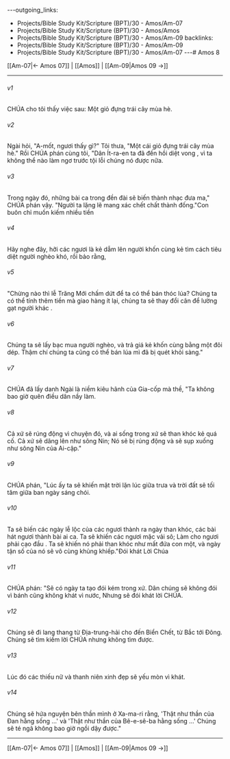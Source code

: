 ---outgoing_links:
  - Projects/Bible Study Kit/Scripture (BPT)/30 - Amos/Am-07
  - Projects/Bible Study Kit/Scripture (BPT)/30 - Amos/Amos
  - Projects/Bible Study Kit/Scripture (BPT)/30 - Amos/Am-09
backlinks:
  - Projects/Bible Study Kit/Scripture (BPT)/30 - Amos/Am-09
  - Projects/Bible Study Kit/Scripture (BPT)/30 - Amos/Am-07
---# Amos 8

[[Am-07|← Amos 07]] | [[Amos]] | [[Am-09|Amos 09 →]]
***



###### v1 
CHÚA cho tôi thấy việc sau: Một giỏ đựng trái cây mùa hè. 

###### v2 
Ngài hỏi, "A-mốt, ngươi thấy gì?" Tôi thưa, "Một cái giỏ đựng trái cây mùa hè." Rồi CHÚA phán cùng tôi, "Dân Ít-ra-en ta đã đến hồi diệt vong , vì ta không thể nào làm ngơ trước tội lỗi chúng nó được nữa. 

###### v3 
Trong ngày đó, những bài ca trong đền đài sẽ biến thành nhạc đưa ma," CHÚA phán vậy. "Người ta lặng lẽ mang xác chết chất thành đống."Con buôn chỉ muốn kiếm nhiều tiền 

###### v4 
Hãy nghe đây, hỡi các ngươi là kẻ dẫm lên người khốn cùng kẻ tìm cách tiêu diệt người nghèo khó, rồi bảo rằng, 

###### v5 
"Chừng nào thì lễ Trăng Mới chấm dứt để ta có thể bán thóc lúa? Chúng ta có thể tính thêm tiền mà giao hàng ít lại, chúng ta sẽ thay đổi cân để lường gạt người khác . 

###### v6 
Chúng ta sẽ lấy bạc mua người nghèo, và trả giá kẻ khốn cùng bằng một đôi dép. Thậm chí chúng ta cũng có thể bán lúa mì đã bị quét khỏi sàng." 

###### v7 
CHÚA đã lấy danh Ngài là niềm kiêu hãnh của Gia-cốp mà thề, "Ta không bao giờ quên điều dân nầy làm. 

###### v8 
Cả xứ sẽ rúng động vì chuyện đó, và ai sống trong xứ sẽ than khóc kẻ quá cố. Cả xứ sẽ dâng lên như sông Nin; Nó sẽ bị rúng động và sẽ sụp xuống như sông Nin của Ai-cập." 

###### v9 
CHÚA phán, "Lúc ấy ta sẽ khiến mặt trời lặn lúc giữa trưa và trời đất sẽ tối tăm giữa ban ngày sáng chói. 

###### v10 
Ta sẽ biến các ngày lễ lộc của các ngươi thành ra ngày than khóc, các bài hát ngươi thành bài ai ca. Ta sẽ khiến các ngươi mặc vải sô; Làm cho ngươi phải cạo đầu . Ta sẽ khiến nó phải than khóc như mất đứa con một, và ngày tận số của nó sẽ vô cùng khủng khiếp."Đói khát Lời Chúa 

###### v11 
CHÚA phán: "Sẽ có ngày ta tạo đói kém trong xứ. Dân chúng sẽ không đói vì bánh cũng không khát vì nước, Nhưng sẽ đói khát lời CHÚA. 

###### v12 
Chúng sẽ đi lang thang từ Địa-trung-hải cho đến Biển Chết, từ Bắc tới Đông. Chúng sẽ tìm kiếm lời CHÚA nhưng không tìm được. 

###### v13 
Lúc đó các thiếu nữ và thanh niên xinh đẹp sẽ yếu mòn vì khát. 

###### v14 
Chúng sẽ hứa nguyện bên thần mình ở Xa-ma-ri rằng, 'Thật như thần của Đan hằng sống …' và 'Thật như thần của Bê-e-sê-ba hằng sống …' Chúng sẽ té ngã không bao giờ ngồi dậy được."

***
[[Am-07|← Amos 07]] | [[Amos]] | [[Am-09|Amos 09 →]]
